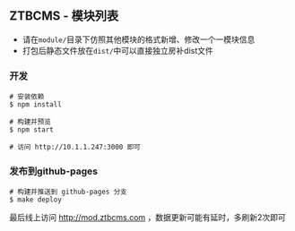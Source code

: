 ## ZTBCMS - 模块列表

- 请在`module/`目录下仿照其他模块的格式新增、修改一个一模块信息
- 打包后静态文件放在`dist/`中可以直接独立房补dist文件


### 开发

```shell
# 安装依赖
$ npm install 

# 构建并预览
$ npm start

# 访问 http://10.1.1.247:3000 即可
```

### 发布到github-pages

```shell 
# 构建并推送到 github-pages 分支
$ make deploy
```

最后线上访问 http://mod.ztbcms.com ，数据更新可能有延时，多刷新2次即可